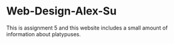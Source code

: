 # Web-Design-Alex-Su

This is assignment 5 and this website includes a small amount of information about platypuses.